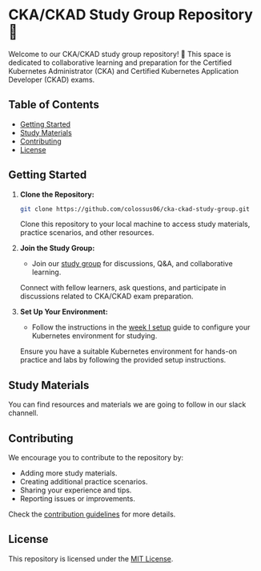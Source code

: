 # CKA/CKAD Study Group Repository 🚀

Welcome to our CKA/CKAD study group repository! 🚀 This space is dedicated to collaborative learning and preparation for the Certified Kubernetes Administrator (CKA) and Certified Kubernetes Application Developer (CKAD) exams.

## Table of Contents

- [Getting Started](#getting-started)
- [Study Materials](#study-materials)
- [Contributing](#contributing)
- [License](#license)

## Getting Started

1. **Clone the Repository:**

   ```bash
   git clone https://github.com/colossus06/cka-ckad-study-group.git
   ```

   Clone this repository to your local machine to access study materials, practice scenarios, and other resources.

2. **Join the Study Group:**
   - Join our [study group](#) for discussions, Q&A, and collaborative learning.

   Connect with fellow learners, ask questions, and participate in discussions related to CKA/CKAD exam preparation.

3. **Set Up Your Environment:**
   - Follow the instructions in the [week I setup](https://github.com/colossus06/cka-ckad-study-group-2024/tree/main/week-I-cluster-setup) guide to configure your Kubernetes environment for studying.

   Ensure you have a suitable Kubernetes environment for hands-on practice and labs by following the provided setup instructions.

## Study Materials

You can find resources and materials we are going to follow in our slack channell.

## Contributing

We encourage you to contribute to the repository by:

- Adding more study materials.
- Creating additional practice scenarios.
- Sharing your experience and tips.
- Reporting issues or improvements.

Check the [contribution guidelines](./CONTRIBUTING.md) for more details.

## License

This repository is licensed under the [MIT License](./LICENSE).

